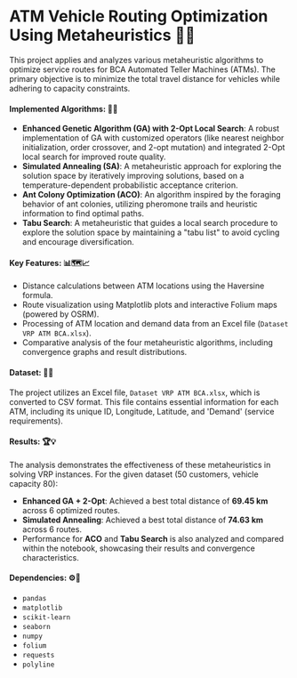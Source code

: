 # ATM Vehicle Routing Optimization Using Metaheuristics 🚗💨

This project applies and analyzes various metaheuristic algorithms to optimize service routes for BCA Automated Teller Machines (ATMs). The primary objective is to minimize the total travel distance for vehicles while adhering to capacity constraints.

#### Implemented Algorithms: 🧠✨

  * **Enhanced Genetic Algorithm (GA) with 2-Opt Local Search**: A robust implementation of GA with customized operators (like nearest neighbor initialization, order crossover, and 2-opt mutation) and integrated 2-Opt local search for improved route quality.
  * **Simulated Annealing (SA)**: A metaheuristic approach for exploring the solution space by iteratively improving solutions, based on a temperature-dependent probabilistic acceptance criterion.
  * **Ant Colony Optimization (ACO)**: An algorithm inspired by the foraging behavior of ant colonies, utilizing pheromone trails and heuristic information to find optimal paths.
  * **Tabu Search**: A metaheuristic that guides a local search procedure to explore the solution space by maintaining a "tabu list" to avoid cycling and encourage diversification.

#### Key Features: 📊🗺️📈

  * Distance calculations between ATM locations using the Haversine formula.
  * Route visualization using Matplotlib plots and interactive Folium maps (powered by OSRM).
  * Processing of ATM location and demand data from an Excel file (`Dataset VRP ATM BCA.xlsx`).
  * Comparative analysis of the four metaheuristic algorithms, including convergence graphs and result distributions.

#### Dataset: 📂📍

The project utilizes an Excel file, `Dataset VRP ATM BCA.xlsx`, which is converted to CSV format. This file contains essential information for each ATM, including its unique ID, Longitude, Latitude, and 'Demand' (service requirements).

#### Results: 🏆💡

The analysis demonstrates the effectiveness of these metaheuristics in solving VRP instances. For the given dataset (50 customers, vehicle capacity 80):

  * **Enhanced GA + 2-Opt**: Achieved a best total distance of **69.45 km** across 6 optimized routes.
  * **Simulated Annealing**: Achieved a best total distance of **74.63 km** across 6 routes.
  * Performance for **ACO** and **Tabu Search** is also analyzed and compared within the notebook, showcasing their results and convergence characteristics.

#### Dependencies: ⚙️🐍

  * `pandas`
  * `matplotlib`
  * `scikit-learn`
  * `seaborn`
  * `numpy`
  * `folium`
  * `requests`
  * `polyline`
